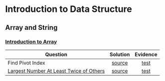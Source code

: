 # Introduction to Data Structure

## Array and String

### [Introduction to Array](https://leetcode.com/explore/learn/card/array-and-string/201/introduction-to-array/)

| Question                                                                                                                              | Solution      | Evidence  |
| --------------------------------------------------------------------------------------------------------------------------------------|:-------------:| :-----:   |
| Find Pivot Index                                                                                                                      | [source](src/main/kotlin/findpivotindex/FindPivotIndexSolution.kt)     |[test](src/test/kotlin/findpivotindex/FindPivotIndexSolutionTest.kt)   |
| [Largest Number At Least Twice of Others](https://leetcode.com/explore/learn/card/array-and-string/201/introduction-to-array/1147/)   | [source](src/main/kotlin/LargestNumberAtLeastTwiceOfOthers.kt)         |[test](src/test/kotlin/LargestNumberAtLeastTwiceOfOthersTest.kt)       |